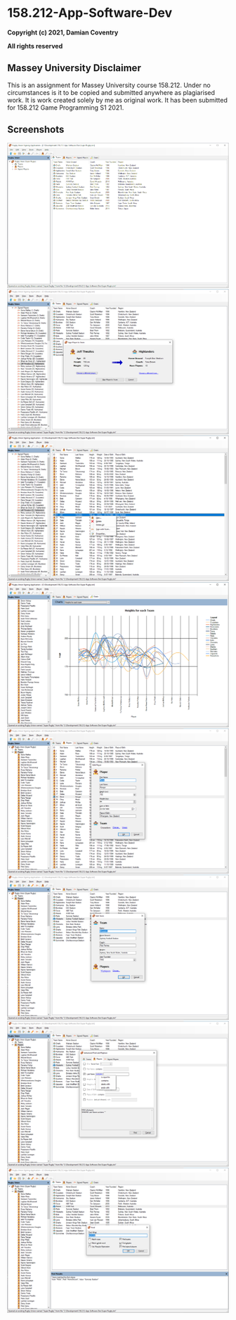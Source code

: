 # 158.212-App-Software-Dev
**Copyright (c) 2021, Damian Coventry**

**All rights reserved**

## Massey University Disclaimer
This is an assignment for Massey University course 158.212. Under no circumstances is it to be copied and submitted anywhere as plagiarised work. It is work created solely by me as original work. It has been submitted for 158.212 Game Programming S1 2021.  

## Screenshots
![Runtime](/ScreenShot0.png "Runtime")  
![Runtime](/ScreenShot1.png "Runtime")  
![Runtime](/ScreenShot2.png "Runtime")  
![Runtime](/ScreenShot3.png "Runtime")  
![Runtime](/ScreenShot4.png "Runtime")  
![Runtime](/ScreenShot5.png "Runtime")  
![Runtime](/ScreenShot6.png "Runtime")  
![Runtime](/ScreenShot7.png "Runtime")  
